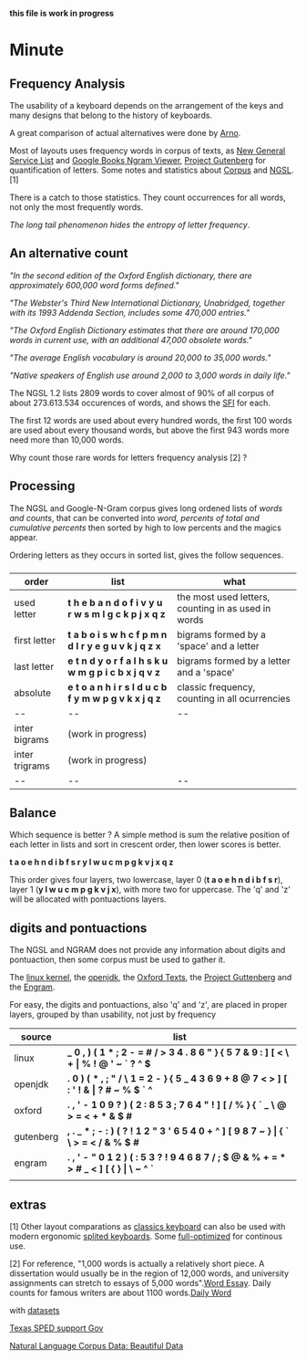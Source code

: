__this file is work in progress__

# Minute 

## Frequency Analysis

The usability of a keyboard depends on the arrangement of the keys and many designs that belong to the history of keyboards.

A great comparison of actual alternatives were done by [Arno](https://www.preprints.org/manuscript/202103.0287/v1).

Most of layouts uses frequency words in corpus of texts, as [New General Service List](https://www.newgeneralservicelist.com/) and [Google Books Ngram Viewer](https://books.google.com/ngrams), [Project Gutenberg](https://www.gutenberg.org/) for quantification of letters. Some notes and statistics about [Corpus](https://github.com/agsb/minute/blob/main/docs/Corpus_Frequency.md) and [NGSL](https://github.com/agsb/minute/blob/main/docs/NGSL_Frequency.md).[1]

There is a catch to those statistics. They count occurrences for all words, not only the most frequently words. 

_The long tail phenomenon hides the entropy of letter frequency_. 

## An alternative count

_"In the second edition of the Oxford English dictionary, there are approximately 600,000 word forms defined."_

_"The Webster's Third New International Dictionary, Unabridged, together with its 1993 Addenda Section, includes some 470,000 entries."_

_"The Oxford English Dictionary estimates that there are around 170,000 words in current use, with an additional 47,000 obsolete words."_

_"The average English vocabulary is around 20,000 to 35,000 words."_

_"Native speakers of English use around 2,000 to 3,000 words in daily life."_

The NGSL 1.2 lists 2809 words to cover almost of 90% of all corpus of about 273.613.534 occurences of words, and shows the [SFI](http://www.manulex.org/docs/en/Manulex.pdf) for each. 

The first 12 words are used about every hundred words, the first 100 words are used about every thousand words, but above the first 943 words more need more than 10,000 words. 

Why count those rare words for letters frequency analysis [2] ?

## Processing

The NGSL and Google-N-Gram corpus gives long ordened lists of _words and counts_, that can be converted into _word, percents of total and cumulative percents_ then sorted by high to low percents and the magics appear. 

Ordering letters as they occurs in sorted list, gives the follow sequences.

### 
| order | list | what |
| -- | -- |-- |
| used letter | **t h e b a n d o f i v y u r w s m l g c k p j x q z** | the most used letters, counting in as used in words |
| first letter | **t a b o i s w h c f p m n d l r y e g u v k j q z x** | bigrams formed by a 'space' and a letter |
| last letter | **e t n d y o r f a l h s k u w m g p i c b x j q v z** | bigrams formed by a letter and a 'space' |
| absolute | **e t o a n h i r s l d u c b f y m w p g v k x j q z** | classic frequency, counting in all ocurrencies |
| -- | -- |-- |
| inter bigrams | (work in progress) | |
| inter trigrams| (work in progress) | |
| -- | -- |-- |

## Balance

Which sequence is better ? A simple method is sum the relative position of each letter in lists and sort in crescent order, then lower scores is better.

**t a o e h n d i b f s r y l w u c m p g k v j x q z**

This order gives four layers, two lowercase, layer 0 (**t a o e h n d i b f s r**),  layer 1 (**y l w u c m p g k v j x**), with more two for uppercase. The 'q' and 'z' will be allocated with pontuactions layers.

## digits and pontuactions

The NGSL and NGRAM does not provide any information about digits and pontuaction, then some corpus must be used to gather it. 

The [linux kernel](https://github.com/agsb/minute/blob/main/docs/stats.linux.md), the [openjdk](https://github.com/agsb/minute/blob/main/docs/stats.openjava.md), the [Oxford Texts](https://github.com/agsb/minute/blob/main/docs/stats.oxford.md), the [Project Guttenberg](https://github.com/agsb/minute/blob/main/docs/stats.guttenberg.md) and the [Engram](https://github.com/agsb/minute/blob/main/docs/stats.engram.md).

For easy, the digits and pontuactions, also 'q' and 'z', are placed in proper layers, grouped by than usability, not just by frequency

| source | list |
| --- | --- |
| linux | **_ 0 , ) ( 1 * ; 2 - = # / > 3 4 . 8 6 " } { 5 7 & 9 : ] [ < \ + \| % ! @ ' ~ ` ? ^ $** |
| openjdk | **. 0 ) ( * , ; " / \ 1 = 2 - } { 5 _ 4 3 6 9 + 8 @ 7 < > ] [ : ' ! & \| ? # ~ % $ ` ^** |
| oxford | **. , ' - 1 0 9 ? ) ( 2 : 8 5 3 ; 7 6 4 " ! ] [ / % } { ` _ \ @ > = < + * & $ #** |
| gutenberg | **, . _ * ; - : ) ( ? ! 1 2 " 3 ' 6 5 4 0 + ^ ] [ 9 8 7 ~ } \| { ` \ > = < / & % $ #** |
| engram | **. , ' - " 0 1 2 ) ( : 5 3 ? ! 9 4 6 8 7 / ; $ @ & % + = * > # _ < ] [ { } \| \ ~ ^ `** |
| | | 
## extras

[1] Other layout comparations as [classics keyboard](http://pinouchon.github.io/keyboard/layouts/2016/03/07/layouts-review-dvorak-vs-colemak-vs-carpalx-vs-workman.html) can also be used with modern ergonomic [splited keyboards](https://github.com/diimdeep/awesome-split-keyboards). Some [full-optimized](https://mk.bcgsc.ca/carpalx/?full_optimization) for continous use.

[2] For reference, "1,000 words is actually a relatively short piece. A dissertation would usually be in the region of 12,000 words, and university assignments can stretch to essays of 5,000 words".[Word Essay](https://wordcounter.net/blog/2016/08/22/101946_how-long-does-it-take-to-write-a-1000-word-essay.html). Daily counts for famous writers are about 1100 words.[Daily Word](https://wordcounter.net/blog/2017/12/04/103207_the-daily-word-counts-of-19-famous-writers.html)

with [datasets](https://storage.googleapis.com/books/ngrams/books/datasetsv3.html)

[Texas SPED support Gov](https://spedsupport.tea.texas.gov/sites/default/files/2023-08/high-frequency-word-list.pdf)

[Natural Language Corpus Data: Beautiful Data](http://norvig.com/ngrams/)


